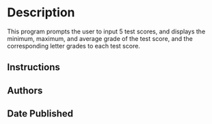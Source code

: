 # Description

This program prompts the user to input 5 test scores, and displays the minimum, maximum, and average grade of the test score, and the corresponding letter grades to each test score. 

## Instructions

## Authors

## Date Published
